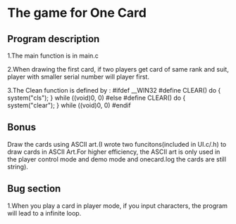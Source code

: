 # The game for One Card

## Program description

1.The main function is in main.c

2.When drawing the first card, if two players get card of same rank and suit, player with smaller serial number
will player first.

3.The Clean function is defined by :
   	#ifdef __WIN32
	#define CLEAR() do { system("cls"); } while ((void)0, 0)
	#else
	#define CLEAR() do { system("clear"); } while ((void)0, 0)
	#endif

## Bonus

Draw the cards using ASCII art.(I wrote two funcitons(included in UI.c/.h) to draw cards in ASCII Art.For higher efficiency, the ASCII art is only used in the player control mode and demo mode and onecard.log the cards are still string).


## Bug section

1.When you play a card in player mode, if you input characters, the program will lead to a infinite loop.




